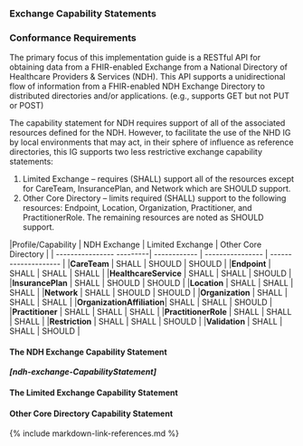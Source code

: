 ### Exchange Capability Statements


### Conformance Requirements
The primary focus of this implementation guide is a RESTful API for obtaining data from a FHIR-enabled Exchange from a National Directory of Healthcare Providers & Services (NDH). This API supports a unidirectional flow of information from a FHIR-enabled NDH Exchange Directory to distributed directories and/or applications. (e.g., supports GET but not PUT or POST)

The capability statement for NDH requires support of all of the associated resources defined for the NDH.  However, to facilitate the use of the NHD IG by local environments that may act, in their sphere of influence as reference directories, this IG supports two less restrictive exchange capability statements:

1. Limited Exchange – requires (SHALL) support all of the resources except for CareTeam, InsurancePlan, and Network which are SHOULD support.
2. 	Other Core Directory – limits required (SHALL) support to the following resources: Endpoint, Location, Organization, Practitioner, and PractitionerRole.   The remaining resources are noted as SHOULD support.


<style>
    th{border: solid 2px lightgrey;}
    td{border: solid 2px lightgrey;}
</style>

|Profile/Capability         | NDH Exchange | Limited Exchange | Other Core Directory |
| ---------------- ---------| ------------ | ---------------- | -------------------- |
|**CareTeam**               |  SHALL | SHOULD | SHOULD |
|**Endpoint**               |  SHALL | SHALL  | SHALL  | 
|**HealthcareService**      |  SHALL | SHALL  | SHOULD | 
|**InsurancePlan**          |  SHALL | SHOULD | SHOULD | 
|**Location**               |  SHALL | SHALL  | SHALL  | 
|**Network**                |  SHALL | SHOULD | SHOULD | 
|**Organization**           |  SHALL | SHALL  | SHALL  | 
|**OrganizationAffiliation**|  SHALL | SHALL  | SHOULD | 
|**Practitioner**           |  SHALL | SHALL  | SHALL  | 
|**PractitionerRole**       |  SHALL | SHALL  | SHALL  | 
|**Restriction**            |  SHALL | SHALL  | SHOULD | 
|**Validation**             |  SHALL | SHALL  | SHOULD | 


#### The NDH Exchange Capability Statement
***[ndh-exchange-CapabilityStatement]***

#### The Limited Exchange Capability Statement

#### Other Core Directory Capability Statement

{% include markdown-link-references.md %}

